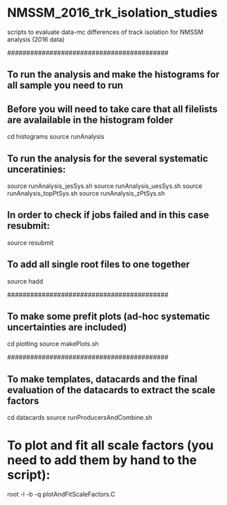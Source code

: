 # NMSSM_2016_trk_isolation_studies
scripts to evaluate data-mc differences of track isolation for NMSSM analysis (2016 data)

##########################################
## To run the analysis and make the histograms for all sample you need to run
## Before you will need to take care that all filelists are avalailable in the histogram folder
cd histograms
source runAnalysis

## To run the analysis for the several systematic unceratinies:
source runAnalysis_jesSys.sh
source runAnalysis_uesSys.sh
source runAnalysis_topPtSys.sh
source runAnalysis_zPtSys.sh

## In order to check if jobs failed and in this case resubmit:
source resubmit

## To add all single root files to one together
source hadd

##########################################
## To make some prefit plots (ad-hoc systematic uncertainties are included)
cd plotting
source makePlots.sh

##########################################
## To make templates, datacards and the final evaluation of the datacards to extract the scale factors
cd datacards
source runProducersAndCombine.sh

# To plot and fit all scale factors (you need to add them by hand to the script):
root -l -b -q plotAndFitScaleFactors.C